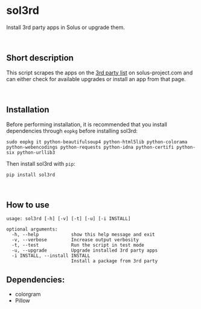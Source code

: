 # sol3rd
Install 3rd party apps in Solus or upgrade them.

&nbsp;

## Short description

This script scrapes the apps on the [3rd party list](https://solus-project.com/articles/software/third-party/en/) on solus-project.com and can either check for available upgrades or install an app from that page.

&nbsp;

## Installation

Before performing installation, it is recommended that you install dependencies through `eopkg` before installing sol3rd:

`sudo eopkg it python-beautifulsoup4 python-html5lib python-colorama python-webencodings python-requests python-idna python-certifi python-six python-urllib3`

Then install sol3rd with `pip`:

`pip install sol3rd`

&nbsp;

## How to use

```
usage: sol3rd [-h] [-v] [-t] [-u] [-i INSTALL]

optional arguments:
  -h, --help            show this help message and exit
  -v, --verbose         Increase output verbosity
  -t, --test            Run the script in test mode
  -u, --upgrade         Upgrade installed 3rd party apps
  -i INSTALL, --install INSTALL
                        Install a package from 3rd party
```




## Dependencies:
- colorgram
- Pillow